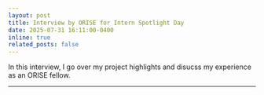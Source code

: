 ```yaml
---
layout: post
title: Interview by ORISE for Intern Spotlight Day
date: 2025-07-31 16:11:00-0400
inline: true
related_posts: false
---
```


In this interview, I go over my project highlights and disucss my experience as an ORISE fellow.

---

<div id="fb-root"></div>
<script async defer crossorigin="anonymous"
  src="https://connect.facebook.net/en_US/sdk.js#xfbml=1&version=v18.0"></script>

<div class="fb-post"
     data-href="https://www.facebook.com/reel/1507551226905605"
     data-width="500">
</div>
